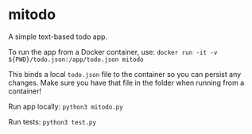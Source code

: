 # mitodo
A simple text-based todo app.

To run the app from a Docker container, use: `docker run -it -v ${PWD}/todo.json:/app/todo.json mitodo`

This binds a local `todo.json` file to the container so you can persist any changes. Make sure you have that file in the folder when running from a container!

Run app locally: `python3 mitodo.py`

Run tests: `python3 test.py`
